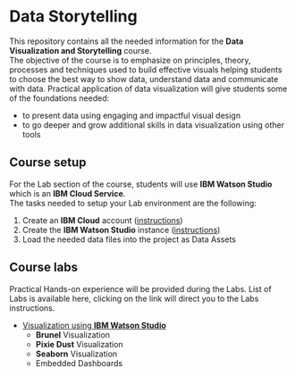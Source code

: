 # Data Storytelling
This repository contains all the needed information for the **Data Visualization and Storytelling** course.  
The objective of the course is to emphasize on principles, theory, processes and techniques used to build effective visuals helping students to choose the best way to show data, understand data and communicate with data. Practical application of data visualization will give students some of the foundations needed:
  * to present data using engaging and impactful visual design
  * to go deeper and grow additional skills in data visualization using other tools

## Course setup
For the Lab section of the course, students will use **IBM Watson Studio** which is an **IBM Cloud Service**.  
The tasks needed to setup your Lab environment are the following:
1. Create an **IBM Cloud** account ([instructions](./setup/ibm_cloud.md))
2. Create the **IBM Watson Studio** instance ([instructions](./setup/ibm_watson.md))
3. Load the needed data files into the project as Data Assets

## Course labs
Practical Hands-on experience will be provided during the Labs. List of Labs is available here, clicking on the link will direct you to the Labs instructions.
+ [Visualization using **IBM Watson Studio**](./Lab2-Visualizations/Lab2-Visualization.md)
  - **Brunel** Visualization
  - **Pixie Dust** Visualization
  - **Seaborn** Visualization
  - Embedded Dashboards
